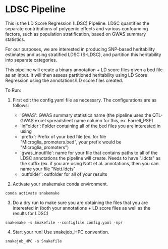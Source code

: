 # LDSC Pipeline

This is the LD Score Regression (LDSC) Pipeline. LDSC quantifies the separate contributions of polygenic effects and various confounding factors, such as population stratification, based on GWAS summary statistics. 

For our purposes, we are interested in producing SNP-based heritability estimates and using stratified LDSC (S-LDSC), and partition this heritability into separate categories. 

This pipeline will create a binary annotation + LD score files given a bed file as an input. It will then assess partitioned heritability using LD Score Regression using the annotations/LD score files created.  

To Run: 

1. First edit the config.yaml file as necessary. The configurations are as follows: 
    - 'GWAS': GWAS summary statistics name (the pipeline uses the QTL-GWAS excel spreadsheet name column for this, ex. Farrell_PSP)
    - 'inFolder': Folder containing all of the bed files you are interested in using 
    - 'prefix': Prefix of your bed file (ex. for file "Microglia_promoters.bed", your prefix would be "Microglia_promoters")
    - 'gwas_inputfile': name for your file that contains paths to all of the LDSC annotations the pipeline will create. Needs to have ".ldcts" as the suffix (ex. if you are using Nott et al. annotations, then you can name your file "Nott.ldcts"
    - 'outfolder': outfolder for all of your results 

2. Activate your snakemake conda environment. 

```
conda activate snakemake
```

3. Do a dry run to make sure you are obtaining the files that you are interested in (both your annotations + LD score files as well as the results for LDSC)

```
snakemake -s Snakefile --configfile config.yaml -npr
```

4. Start your run! Use snakejob_HPC convention. 

```
snakejob_HPC -s Snakefile 
```

